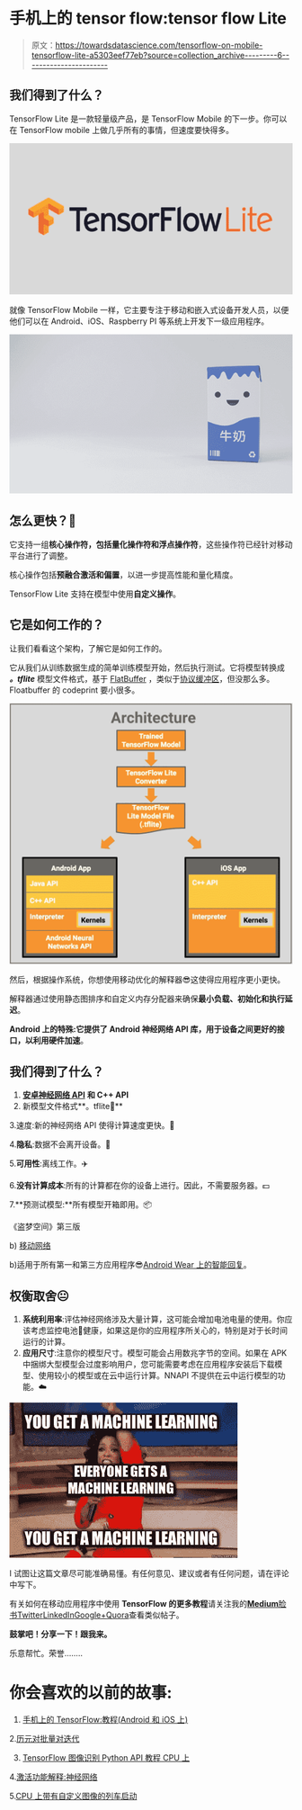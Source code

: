 # 手机上的 tensor flow:tensor flow Lite

> 原文：<https://towardsdatascience.com/tensorflow-on-mobile-tensorflow-lite-a5303eef77eb?source=collection_archive---------6----------------------->

## 我们得到了什么？

TensorFlow Lite 是一款轻量级产品，是 TensorFlow Mobile 的下一步。你可以在 TensorFlow mobile 上做几乎所有的事情，但速度要快得多。

![](img/98ad8e8e616816f4c343d79b45673d8b.png)

就像 TensorFlow Mobile 一样，它主要专注于移动和嵌入式设备开发人员，以便他们可以在 Android、iOS、Raspberry PI 等系统上开发下一级应用程序。

![](img/2d5afe5b1241bf97a089f93041afda19.png)

## 怎么更快？🚀

它支持一组**核心操作符，包括量化操作符和浮点操作符**，这些操作符已经针对移动平台进行了调整。

核心操作包括**预融合激活和偏置**，以进一步提高性能和量化精度。

TensorFlow Lite 支持在模型中使用**自定义操作**。

## 它是如何工作的？

让我们看看这个架构，了解它是如何工作的。

它从我们从训练数据生成的简单训练模型开始，然后执行测试。它将模型转换成 ***。tflite*** 模型文件格式，基于 [FlatBuffer](https://google.github.io/flatbuffers/) ，类似于[协议缓冲区](https://developers.google.com/protocol-buffers/?hl=en)，但没那么多。Floatbuffer 的 codeprint 要小很多。

![](img/b780f889888a6a77823790eba2175058.png)

然后，根据操作系统，你想使用移动优化的解释器😎这使得应用程序更小更快。

解释器通过使用静态图排序和自定义内存分配器来确保**最小负载、初始化和执行延迟**。

**Android 上的特殊:**它提供了 Android 神经网络 API 库，用于设备之间更好的接口，以利用**硬件加速**。

## 我们得到了什么？

1.  [**安卓神经网络 API**](https://developer.android.com/ndk/guides/neuralnetworks/index.html) **和 C++ API**
2.  新模型文件格式**。tflite👏**

3.速度:新的神经网络 API 使得计算速度更快。🏃

4.**隐私**:数据不会离开设备。🔐

5.**可用性**:离线工作。✈️

6.**没有计算成本**:所有的计算都在你的设备上进行。因此，不需要服务器。💵

7.**预测试模型:**所有模型开箱即用。📦

《盗梦空间》第三版

b) [移动网络](https://github.com/tensorflow/models/blob/master/research/slim/nets/mobilenet_v1.md)

b)适用于所有第一和第三方应用程序😎[Android Wear 上的智能回复](https://research.googleblog.com/2017/02/on-device-machine-intelligence.html)。

## 权衡取舍😐

1.  **系统利用率**:评估神经网络涉及大量计算，这可能会增加电池电量的使用。你应该考虑监控电池🔋健康，如果这是你的应用程序所关心的，特别是对于长时间运行的计算。
2.  **应用尺寸**:注意你的模型尺寸。模型可能会占用数兆字节的空间。如果在 APK 中捆绑大型模型会过度影响用户，您可能需要考虑在应用程序安装后下载模型、使用较小的模型或在云中运行计算。NNAPI 不提供在云中运行模型的功能。☁️

![](img/4254c1749d949ac3900eaf9a0c5dde95.png)

️I 试图让这篇文章尽可能准确易懂。有任何意见、建议或者有任何问题，请在评论中写下。

有关如何在移动应用程序中使用 **TensorFlow 的更多教程**请关注我的[**Medium**](https://medium.com/@sagarsharma4244)[脸书](https://www.facebook.com/profile.php?id=100003188718299)[Twitter](https://twitter.com/SagarSharma4244)[LinkedIn](https://www.linkedin.com/in/sagar-sharma-232a06148/)[Google+](https://plus.google.com/u/0/+SAGARSHARMA4244)[Quora](https://www.quora.com/profile/Sagar-Sharma-71)查看类似帖子。

**鼓掌吧！分享一下！跟我来。**

乐意帮忙。荣誉……..

# 你会喜欢的以前的故事:

1.  [手机上的 TensorFlow:教程(Android 和 iOS 上)](/tensorflow-on-mobile-tutorial-1-744703297267)

2.[历元对批量对迭代](/epoch-vs-iterations-vs-batch-size-4dfb9c7ce9c9)

3. [TensorFlow 图像识别 Python API 教程 CPU 上](/tensorflow-image-recognition-python-api-e35f7d412a70)

4.[激活功能解释:神经网络](https://medium.com/towards-data-science/activation-functions-neural-networks-1cbd9f8d91d6)

5.[CPU 上带有自定义图像的列车启动](/training-inception-with-tensorflow-on-custom-images-using-cpu-8ecd91595f26)